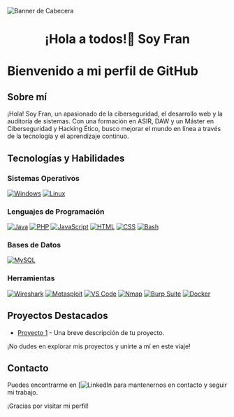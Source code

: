 <!-- Banner de Cabecera -->
![Banner de Cabecera](http://www.lscvsystems.com/images/lscv/servicios_presentacion/hacker_P.jpg)

<h1 align="center"> ¡Hola a todos!👋 Soy Fran </h1>
<h3 align="center"></h3>

# Bienvenido a mi perfil de GitHub

## Sobre mí

¡Hola! Soy Fran, un apasionado de la ciberseguridad, el desarrollo web y la auditoría de sistemas. Con una formación en ASIR, DAW y un Máster en Ciberseguridad y Hacking Ético, busco mejorar el mundo en línea a través de la tecnología y el aprendizaje continuo.

## Tecnologías y Habilidades

### Sistemas Operativos
[![Windows](https://img.shields.io/badge/Windows-0078D6?style=for-the-badge&logo=windows&logoColor=white)](https://www.microsoft.com/)
[![Linux](https://img.shields.io/badge/Linux-FCC624?style=for-the-badge&logo=linux&logoColor=black)](https://www.linux.org/)

### Lenguajes de Programación
[![Java](https://img.shields.io/badge/Java-007396?style=for-the-badge&logo=java&logoColor=white)](https://www.java.com/)
[![PHP](https://img.shields.io/badge/PHP-777BB4?style=for-the-badge&logo=php&logoColor=white)](https://www.php.net/)
[![JavaScript](https://img.shields.io/badge/JavaScript-F7DF1E?style=for-the-badge&logo=javascript&logoColor=black)](https://developer.mozilla.org/en-US/docs/Web/JavaScript)
[![HTML](https://img.shields.io/badge/HTML5-E34F26?style=for-the-badge&logo=html5&logoColor=white)](https://developer.mozilla.org/en-US/docs/Web/HTML)
[![CSS](https://img.shields.io/badge/CSS3-1572B6?style=for-the-badge&logo=css3&logoColor=white)](https://developer.mozilla.org/en-US/docs/Web/CSS)
[![Bash](https://img.shields.io/badge/Bash-4EAA25?style=for-the-badge&logo=gnu-bash&logoColor=white)](https://www.gnu.org/software/bash/)

### Bases de Datos
[![MySQL](https://img.shields.io/badge/MySQL-4479A1?style=for-the-badge&logo=mysql&logoColor=white)](https://www.mysql.com/)

### Herramientas
[![Wireshark](https://img.shields.io/badge/Wireshark-1679A7?style=for-the-badge&logo=wireshark&logoColor=white)](https://www.wireshark.org/)
[![Metasploit](https://img.shields.io/badge/Metasploit-239120?style=for-the-badge&logo=metasploit&logoColor=white)](https://www.metasploit.com/)
[![VS Code](https://img.shields.io/badge/VS%20Code-007ACC?style=for-the-badge&logo=visual-studio-code&logoColor=white)](https://code.visualstudio.com/)
[![Nmap](https://img.shields.io/badge/Nmap-EF3125?style=for-the-badge&logo=nmap&logoColor=white)](https://nmap.org/)
[![Burp Suite](https://img.shields.io/badge/Burp%20Suite-FF4700?style=for-the-badge&logo=burp-suite&logoColor=white)](https://portswigger.net/burp)
[![Docker](https://img.shields.io/badge/Docker-2496ED?style=for-the-badge&logo=docker&logoColor=white)](https://www.docker.com/)

## Proyectos Destacados
- [Proyecto 1](link_al_proyecto_1) - Una breve descripción de tu proyecto.

¡No dudes en explorar mis proyectos y unirte a mí en este viaje!

## Contacto
Puedes encontrarme en [![LinkedIn](https://www.linkedin.com/in/fran-su%C3%A1rez-ramos/)  para mantenernos en contacto y seguir mi trabajo.

¡Gracias por visitar mi perfil!

